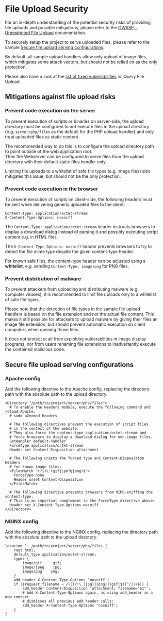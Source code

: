 # File Upload Security
For an in-depth understanding of the potential security risks of providing file uploads and possible mitigations, please refer to the [OWASP  - Unrestricted File Upload](https://www.owasp.org/index.php/Unrestricted_File_Upload) documentation.

To securely setup the project to serve uploaded files, please refer to the sample [Secure file upload serving configurations](#secure-file-upload-serving-configurations).

By default, all sample upload handlers allow only upload of image files, which mitigates some attack vectors, but should not be relied on as the only protection.

Please also have a look at the [list of fixed vulnerabilities](VULNERABILITIES.md) in jQuery File Upload.

## Mitigations against file upload risks

### Prevent code execution on the server
To prevent execution of scripts or binaries on server-side, the upload directory must be configured to not execute files in the upload directory (e.g. `server/php/files` as the default for the PHP upload handler) and only treat uploaded files as static content.

The recommended way to do this is to configure the upload directory path to point outside of the web application root.  
Then the Webserver can be configured to serve files from the upload directory with their default static files handler only.

Limiting file uploads to a whitelist of safe file types (e.g. image files) also mitigates this issue, but should not be the only protection.

### Prevent code execution in the browser
To prevent execution of scripts on client-side, the following headers must
be sent when delivering generic uploaded files to the client:

```
Content-Type: application/octet-stream
X-Content-Type-Options: nosniff
```

The `Content-Type: application/octet-stream` header instructs browsers to display a download dialog instead of parsing it and possibly executing script content e.g. in HTML files.

The `X-Content-Type-Options: nosniff` header prevents browsers to try to detect the file mime type despite the given content-type header.

For known safe files, the content-type header can be adjusted using a **whitelist**, e.g. sending `Content-Type: image/png` for PNG files.

### Prevent distribution of malware
To prevent attackers from uploading and distributing malware (e.g. computer viruses), it is recommended to limit file uploads only to a whitelist of safe file types.

Please note that the detection of file types in the sample file upload handlers is based on the file extension and not the actual file content. This makes it still possible for attackers to upload malware by giving their files an image file extension, but should prevent automatic execution on client computers when opening those files.

It does not protect at all from exploiting vulnerabilities in image display programs, nor from users renaming file extensions to inadvertently execute the contained malicious code.

## Secure file upload serving configurations

### Apache config
Add the following directive to the Apache config, replacing the directory path with the absolute path to the upload directory:

```ApacheConf
<Directory "/path/to/project/server/php/files">
  # To enable the Headers module, execute the following command and reload Apache:
  # sudo a2enmod headers

  # The following directives prevent the execution of script files
  # in the context of the website.
  # They also force the content-type application/octet-stream and
  # force browsers to display a download dialog for non-image files.
  SetHandler default-handler
  ForceType application/octet-stream
  Header set Content-Disposition attachment

  # The following unsets the forced type and Content-Disposition headers
  # for known image files:
  <FilesMatch "(?i)\.(gif|jpe?g|png)$">
    ForceType none
    Header unset Content-Disposition
  </FilesMatch>

  # The following directive prevents browsers from MIME-sniffing the content-type.
  # This is an important complement to the ForceType directive above:
  Header set X-Content-Type-Options nosniff
</Directory>
```

### NGINX config
Add the following directive to the NGINX config, replacing the directory path with the absolute path to the upload directory:

```Nginx
location ^~ /path/to/project/server/php/files {
    root html;
    default_type application/octet-stream;
    types {
        image/gif     gif;
        image/jpeg    jpg;
        image/png    png;
    }
    add_header X-Content-Type-Options 'nosniff';
    if ($request_filename ~ /(((?!\.(jpg)|(png)|(gif)$)[^/])+$)) {
        add_header Content-Disposition 'attachment; filename="$1"';
        # Add X-Content-Type-Options again, as using add_header in a new context
        # dismisses all previous add_header calls:
        add_header X-Content-Type-Options 'nosniff';
    }
}
```
